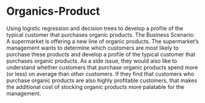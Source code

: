 # Organics-Product
Using logistic regression and decision trees to develop a profile of the typical customer that purchases organic products.
The Business Scenario:  
A supermarket is offering a new line of organic products.  The supermarket’s management wants to determine which customers are most likely to purchase these products and develop a profile of the typical customer that purchases organic products.
As a side issue, they would also like to understand whether customers that purchase organic products spend more (or less) on average than other customers.  If they find that customers who purchase organic products are also highly profitable customers, that makes the additional cost of stocking organic products more palatable for the management.

